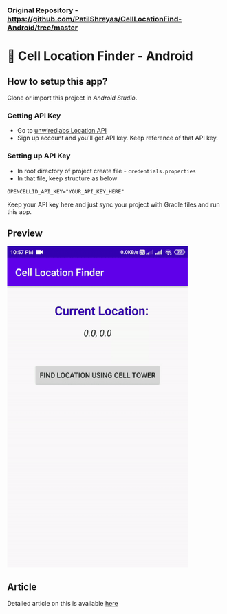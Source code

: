 ### Original Repository - https://github.com/PatilShreyas/CellLocationFind-Android/tree/master

# 📶 Cell Location Finder - Android

## How to setup this app?
Clone or import this project in *Android Studio*.

### Getting API Key
- Go to [unwiredlabs Location API](https://unwiredlabs.com/trial)
- Sign up account and you'll get API key. Keep reference of that API key.

### Setting up API Key
- In root directory of project create file - `credentials.properties`
- In that file, keep structure as below

``` 
OPENCELLID_API_KEY="YOUR_API_KEY_HERE"
```

Keep your API key here and just sync your project with Gradle files and run this app.

## Preview
![](screenshot/app.gif)

## Article
Detailed article on this is available [here](https://medium.com/scalereal/%EF%B8%8Faccessing-device-location-using-sim-card-%EF%B8%8F-6cdb15645bef)